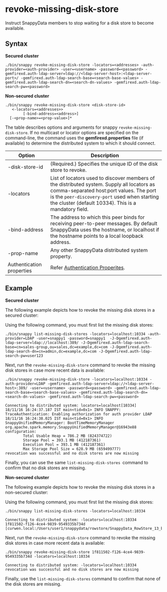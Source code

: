 # revoke-missing-disk-store
Instruct SnappyData members to stop waiting for a disk store to become available.

## Syntax

**Secured cluster**

```pre
./bin/snappy revoke-missing-disk-store -locators=<addresses> -auth-provider=<auth-provider> -user=<username> -password=<password> -gemfirexd.auth-ldap-server=ldap://<ldap-server-host>:<ldap-server-port>/ -gemfirexd.auth-ldap-search-base=<search-base-values> -gemfirexd.auth-ldap-search-dn=<search-dn-values> -gemfirexd.auth-ldap-search-pw=<password>

```
**Non-secured cluster**

```pre
./bin/snappy revoke-missing-disk-store <disk-store-id>
   <-locators=<addresses>> 
        [-bind-address=<address>] 
  [-<prop-name>=<prop-value>]*
```

The table describes options and arguments for snappy `revoke-missing-disk-store`. If no multicast or locator options are specified on the command-line, the command uses the **gemfirexd.properties** file (if available) to determine the distributed system to which it should connect.

|Option|Description|
|-|-|
|-disk-store-id|(Required.) Specifies the unique ID of the disk store to revoke.| 
|-locators|List of locators used to discover members of the distributed system. Supply all locators as comma-separated host:port values. The port is the `peer-discovery-port` used when starting the cluster (default 10334). This is a mandatory field.|
|-bind-address|The address to which this peer binds for receiving peer-to-peer messages. By default SnappyData uses the hostname, or localhost if the hostname points to a local loopback address.|
|-prop-name|Any other SnappyData distributed system property.|
|Authentication properties| Refer [Authentication Properites](../../security/launching_the_cluster_in_secure_mode.md#authproperties).|


<!--## Description


[Handling Missing Disk Stores](../../concepts/tables/persisting_table_data/handling_missing_disk_stores.md#handling_missing_disk_stores) provides more details about listing and revoking missing disk stores.
-->

## Example

**Secured cluster**

The following example depicts how to revoke the missing disk stores in a secured cluster:

Using the following command, you must first list the missing disk stores:

```pre
./bin/snappy list-missing-disk-stores -locators=localhost:10334 -auth-provider=LDAP -user=snappy1 -password=snappy1  -J-Dgemfirexd.auth-ldap-server=ldap://localhost:389/ -J-Dgemfirexd.auth-ldap-search-base=cn=sales-group,ou=sales,dc=example,dc=com -J-Dgemfirexd.auth-ldap-search-dn=cn=admin,dc=example,dc=com -J-Dgemfirexd.auth-ldap-search-pw=user123
```
Next, run the `revoke-missing-disk-store` command to revoke the missing disk stores in case more recent data is available:

```pre
./bin/snappy revoke-missing-disk-store -locators=localhost:10334 -auth-provider=LDAP -gemfirexd.auth-ldap-server=ldap://<ldap-server-host>:389/ -user=<username> -password=<password> -gemfirexd.auth-ldap-search-base=<search-base-values> -gemfirexd.auth-ldap-search-dn=<search-dn-values> -gemfirexd.auth-ldap-search-pw=<password>

Connecting to distributed system: locators=localhost[10334]
18/11/16 16:24:37.187 IST main<tid=0x1> INFO SNAPPY: TraceAuthentication: Enabling authorization for auth provider LDAP
18/11/16 16:24:38.025 IST main<tid=0x1> INFO SnappyUnifiedMemoryManager: BootTimeMemoryManager org.apache.spark.memory.SnappyUnifiedMemoryManager@16943e88 configuration:
		Total Usable Heap = 786.2 MB (824374722)
		Storage Pool = 393.1 MB (412187361)
		Execution Pool = 393.1 MB (412187361)
		Max Storage Pool Size = 628.9 MB (659499777)
revocation was successful and no disk stores are now missing

```
Finally, you can use the same `list-missing-disk-stores `command to confirm that no disk stores are missing.

**Non-secured cluster**

The following example depicts how to revoke the missing disk stores in a non-secured cluster:

Using the following command, you must first list the missing disk stores:

```pre
./bin/snappy list-missing-disk-stores -locators=localhost:10334

Connecting to distributed system: -locators=localhost:10334
1f811502-f126-4ce4-9839-9549335b734d [curwen.local:/Users/user1/snappydata/rowstore/SnappyData_RowStore_13_bNNNNN_platform/server2/./datadictionary]
```
 
Next, run the `revoke-missing-disk-store` command to revoke the missing disk stores in case more recent data is available:

```pre
./bin/snappy revoke-missing-disk-store 1f811502-f126-4ce4-9839-9549335b734d -locators=localhost:10334

Connecting to distributed system: -locators=localhost:10334
revocation was successful and no disk stores are now missing
```
Finally, use the `list-missing-disk-stores` command to confirm that none of the disk stores are missing.
